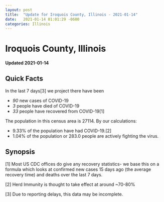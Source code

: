 ```yaml
---
layout: post
title:  "Update for Iroquois County, Illinois - 2021-01-14"
date:   2021-01-14 01:01:29 -0600
categories: Illinois
---
```


# Iroquois County, Illinois
#### Updated 2021-01-14

## Quick Facts

In the last 7 days[3] we project there have been
- *90* new cases of COVID-19
- *3* people have died of COVID-19
- *33* people have recovered from COVID-19[1]

The population in this census area is 27114. By our calculations:
- 9.33% of the population have had COVID-19.[2]
- 1.04% of the population or 283.0 people are actively fighting the virus.

## Synopsis




[1] Most US CDC offices do give any recovery statistics- we base this on a formula which looks at confirmed new cases
15 days ago (the average recovery time) and deaths over the last 7 days.

[2] Herd Immunity is thought to take effect at around ~70-80%

[3] Due to reporting delays, this data may be incomplete.
 
    